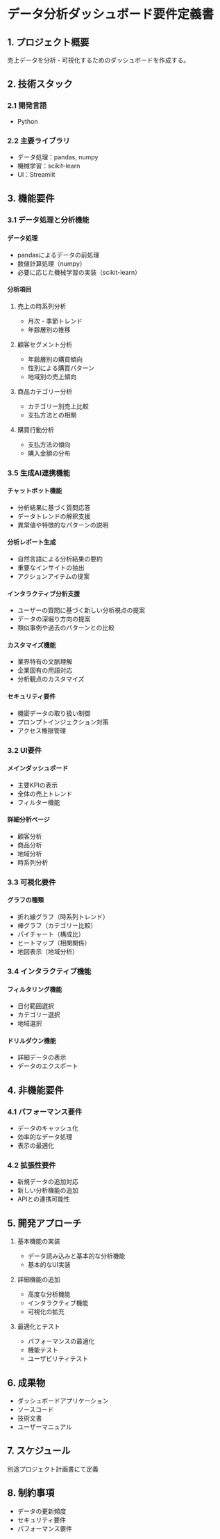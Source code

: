 # データ分析ダッシュボード要件定義書

## 1. プロジェクト概要
売上データを分析・可視化するためのダッシュボードを作成する。

## 2. 技術スタック
### 2.1 開発言語
- Python

### 2.2 主要ライブラリ
- データ処理：pandas, numpy
- 機械学習：scikit-learn
- UI：Streamlit

## 3. 機能要件

### 3.1 データ処理と分析機能
#### データ処理
- pandasによるデータの前処理
- 数値計算処理（numpy）
- 必要に応じた機械学習の実装（scikit-learn）

#### 分析項目
1. 売上の時系列分析
   - 月次・季節トレンド
   - 年齢層別の推移

2. 顧客セグメント分析
   - 年齢層別の購買傾向
   - 性別による購買パターン
   - 地域別の売上傾向

3. 商品カテゴリー分析
   - カテゴリー別売上比較
   - 支払方法との相関

4. 購買行動分析
   - 支払方法の傾向
   - 購入金額の分布

### 3.5 生成AI連携機能
#### チャットボット機能
- 分析結果に基づく質問応答
- データトレンドの解釈支援
- 異常値や特徴的なパターンの説明

#### 分析レポート生成
- 自然言語による分析結果の要約
- 重要なインサイトの抽出
- アクションアイテムの提案

#### インタラクティブ分析支援
- ユーザーの質問に基づく新しい分析視点の提案
- データの深堀り方向の提案
- 類似事例や過去のパターンとの比較

#### カスタマイズ機能
- 業界特有の文脈理解
- 企業固有の用語対応
- 分析観点のカスタマイズ

#### セキュリティ要件
- 機密データの取り扱い制御
- プロンプトインジェクション対策
- アクセス権限管理

### 3.2 UI要件
#### メインダッシュボード
- 主要KPIの表示
- 全体の売上トレンド
- フィルター機能

#### 詳細分析ページ
- 顧客分析
- 商品分析
- 地域分析
- 時系列分析

### 3.3 可視化要件
#### グラフの種類
- 折れ線グラフ（時系列トレンド）
- 棒グラフ（カテゴリー比較）
- パイチャート（構成比）
- ヒートマップ（相関関係）
- 地図表示（地域分析）

### 3.4 インタラクティブ機能
#### フィルタリング機能
- 日付範囲選択
- カテゴリー選択
- 地域選択

#### ドリルダウン機能
- 詳細データの表示
- データのエクスポート

## 4. 非機能要件

### 4.1 パフォーマンス要件
- データのキャッシュ化
- 効率的なデータ処理
- 表示の最適化

### 4.2 拡張性要件
- 新規データの追加対応
- 新しい分析機能の追加
- APIとの連携可能性

## 5. 開発アプローチ
1. 基本機能の実装
   - データ読み込みと基本的な分析機能
   - 基本的なUI実装

2. 詳細機能の追加
   - 高度な分析機能
   - インタラクティブ機能
   - 可視化の拡充

3. 最適化とテスト
   - パフォーマンスの最適化
   - 機能テスト
   - ユーザビリティテスト

## 6. 成果物
- ダッシュボードアプリケーション
- ソースコード
- 技術文書
- ユーザーマニュアル

## 7. スケジュール
別途プロジェクト計画書にて定義

## 8. 制約事項
- データの更新頻度
- セキュリティ要件
- パフォーマンス要件 